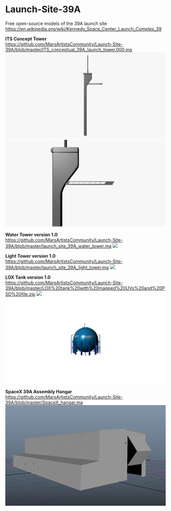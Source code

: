 # Launch-Site-39A
Free open-source models of the 39A launch site https://en.wikipedia.org/wiki/Kennedy_Space_Center_Launch_Complex_39

**ITS Concept Tower**  
https://github.com/MarsArtistsCommunity/Launch-Site-39A/blob/master/ITS_conceptual_39A_launch_tower.000.ma
![](https://github.com/MarsArtistsCommunity/Launch-Site-39A/blob/master/ITS_concept_tower_signature1480.png)
![](https://github.com/MarsArtistsCommunity/Launch-Site-39A/blob/master/ITS_concept_tower_side.png)

**Water Tower version 1.0**  
https://github.com/MarsArtistsCommunity/Launch-Site-39A/blob/master/launch_site_39A_water_tower.ma
![](https://github.com/oceanbluesky/Launch-Site-39A/blob/master/launch_site_39A_water_tower_SignatureImage1480x800CiinemaWide.png)  

**Light Tower version 1.0**  
https://github.com/MarsArtistsCommunity/Launch-Site-39A/blob/master/launch_site_39A_light_tower.ma
![](https://github.com/oceanbluesky/Launch-Site-39A/blob/master/launch_site_39A_light_tower_SignatureImage1480x800CinemaWide.png)  

**LOX Tank version 1.0**  
https://github.com/MarsArtistsCommunity/Launch-Site-39A/blob/master/LOX%20tank%20with%20mapped%20UVs%20and%20PSD%20file.zip
![](https://github.com/oceanbluesky/Launch-Site-39A/blob/master/launch_site_39A_lox_tank_SignatureImage1480x800CinemaWide.png)  
![](https://github.com/MarsArtistsCommunity/Launch-Site-39A/blob/master/LOX_planet_labs.png)

**SpaceX 39A Assembly Hangar**
https://github.com/MarsArtistsCommunity/Launch-Site-39A/blob/master/SpaceX_hangar.ma
![](https://github.com/MarsArtistsCommunity/Launch-Site-39A/blob/master/Screen%20Shot%202016-10-22%20at%2010.22.06%20PM.png)
